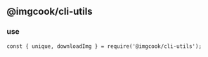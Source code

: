 ## @imgcook/cli-utils


### use

```
const { unique, downloadImg } = require('@imgcook/cli-utils');

```